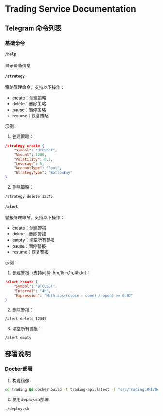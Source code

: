 # Trading Service Documentation

## Telegram 命令列表

### 基础命令

#### `/help`
显示帮助信息

#### `/strategy`
策略管理命令，支持以下操作：
- create：创建策略
- delete：删除策略
- pause：暂停策略
- resume：恢复策略

示例：

1. 创建策略：
```json
/strategy create {
    "Symbol": "BTCUSDT",
    "Amount": 1000,
    "Volatility": 0.2,
    "Leverage": 5,
    "AccountType": "Spot",
    "StrategyType": "BottomBuy"
}
```

2. 删除策略：
```
/strategy delete 12345
```

#### `/alert`
警报管理命令，支持以下操作：
- create：创建警报
- delete：删除警报
- empty：清空所有警报
- pause：暂停警报
- resume：恢复警报

示例：

1. 创建警报（支持间隔: 5m,15m,1h,4h,1d）：
```json
/alert create {
    "Symbol": "BTCUSDT",
    "Interval": "4h",
    "Expression": "Math.abs((close - open) / open) >= 0.02"
}
```

2. 删除警报：
```
/alert delete 12345
```

3. 清空所有警报：
```
/alert empty
```

## 部署说明

### Docker部署
1. 构建镜像:
```bash
cd Trading && docker build -t trading-api:latest -f "src/Trading.API/Dockerfile" .
```

2. 使用deploy.sh部署:
```bash
./deploy.sh
```

